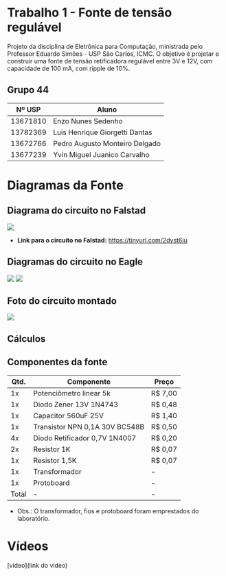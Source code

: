 # Trabalho 1 - Fonte de tensão regulável
Projeto da disciplina de Eletrônica para Computação, ministrada pelo Professor Eduardo Simões - USP São Carlos, ICMC. O objetivo é projetar e construir uma fonte de tensão retificadora regulável entre 3V e 12V, com capacidade de 100 mA, com ripple de 10%.

## Grupo 44
|  Nº USP  |  Aluno  |
|---|---|
| 13671810 | Enzo Nunes Sedenho | 
| 13782369 | Luis Henrique Giorgetti Dantas | 
| 13672766 | Pedro Augusto Monteiro Delgado | 
| 13677239 | Yvin Miguel Juanico Carvalho | 
 
# Diagramas da Fonte

## Diagrama do circuito no Falstad

<img src="https://i.imgur.com/pRqMGCU.png">

* **Link para o circuito no Falstad:** https://tinyurl.com/2dyst6ju


## Diagramas do circuito no Eagle

<img src="https://i.imgur.com/pnylql7.jpg">

<img src="https://i.imgur.com/MLAnHvz.png"> 


## Foto do circuito montado

<img src="https://i.imgur.com/qI4lcMk.jpg">

## Cálculos


## Componentes da fonte

|  Qtd.  |  Componente |  Preço  |
|---|---|---|
| 1x | Potenciômetro linear 5k | R$ 7,00 |
| 1x | Diodo Zener 13V 1N4743 | R$ 0,48 |
| 1x | Capacitor 560uF 25V | R$ 1,40 |
| 1x | Transistor NPN 0,1A 30V BC548B| R$ 0,50 |
| 4x | Diodo Retificador 0,7V 1N4007 | R$ 0,20 |
| 2x | Resistor 1K | R$ 0,07 |
| 1x | Resistor 1,5K | R$ 0,07 |
| 1x | Transformador | - | - |
| 1x | Protoboard | - | - |
| Total | - | - | R$ 10,53 |

* Obs.: O transformador, fios e protoboard foram emprestados do laboratório.


# Vídeos 
[video](link do video)
